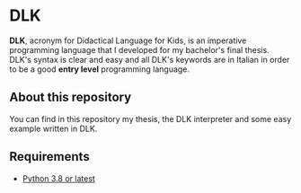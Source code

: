 # DLK

**DLK**, acronym for Didactical Language for Kids, is an imperative programming language that I developed for my bachelor's final thesis. DLK's syntax is clear and easy and all DLK's keywords are in Italian in order to be a good **entry level** programming language.

## About this repository
You can find in this repository my thesis, the DLK interpreter and some easy example written in DLK.

## Requirements
* [Python 3.8 or latest](https://www.python.org/downloads/)
